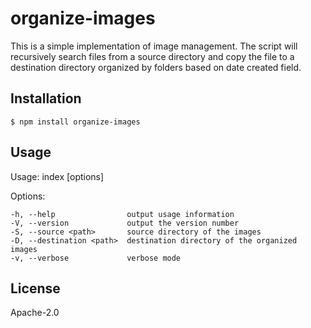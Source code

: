 # organize-images

This is a simple implementation of image management. The script will recursively search files from a source directory and copy the file to a destination directory organized by folders based on date created field.

## Installation

    $ npm install organize-images

## Usage
  
  Usage: index [options]

  Options:

    -h, --help                output usage information
    -V, --version             output the version number
    -S, --source <path>       source directory of the images
    -D, --destination <path>  destination directory of the organized images
    -v, --verbose             verbose mode

## License

  Apache-2.0
